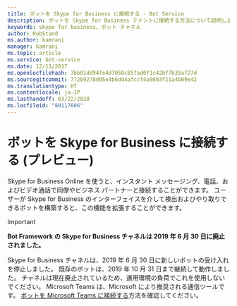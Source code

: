 ```yaml
---
title: ボットを Skype for Business に接続する - Bot Service
description: ボットを Skype for Business テナントに接続する方法について説明します。
keywords: skype for business、ボット チャネル
author: RobStand
ms.author: kamrani
manager: kamrani
ms.topic: article
ms.service: bot-service
ms.date: 12/13/2017
ms.openlocfilehash: 7bb01dd94fe4d7058c857ad0f1c42bf7b35a727d
ms.sourcegitcommit: 772b9278d95e4b6dd4afccf4a9803f11a4b09e42
ms.translationtype: HT
ms.contentlocale: ja-JP
ms.lasthandoff: 03/22/2020
ms.locfileid: "80117606"
---
```

# <a name="connect-a-bot-to-skype-for-business-preview"></a>ボットを Skype for Business に接続する (プレビュー)

Skype for Business Online を使うと、インスタント メッセージング、電話、およびビデオ通話で同僚やビジネス パートナーと接続することができます。 ユーザーが Skype for Business のインターフェイスを介して検出およびやり取りできるボットを構築すると、この機能を拡張することができます。

> [!IMPORTANT]
> **Bot Framework の Skype for Business チャネルは 2019 年 6 月 30 日に廃止されました。**
>
> Skype for Business チャネルは、2019 年 6 月 30 日に新しいボットの受け入れを停止しました。  既存のボットは、2019 年 10 月 31 日まで継続して動作しました。  チャネルは現在廃止されているため、運用環境の負荷でこれを使用しないでください。  Microsoft Teams は、Microsoft により推奨される通信ツールです。  [ボットを Microsoft Teams に接続する](https://aka.ms/channel-connect-teams)方法を確認してください。
